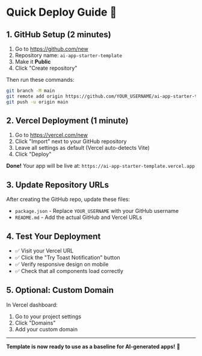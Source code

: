 # Quick Deploy Guide 🚀

## 1. GitHub Setup (2 minutes)

1. Go to https://github.com/new
2. Repository name: `ai-app-starter-template`
3. Make it **Public**
4. Click "Create repository"

Then run these commands:

```bash
git branch -M main
git remote add origin https://github.com/YOUR_USERNAME/ai-app-starter-template.git
git push -u origin main
```

## 2. Vercel Deployment (1 minute)

1. Go to https://vercel.com/new
2. Click "Import" next to your GitHub repository
3. Leave all settings as default (Vercel auto-detects Vite)
4. Click "Deploy"

**Done!** Your app will be live at: `https://ai-app-starter-template.vercel.app`

## 3. Update Repository URLs

After creating the GitHub repo, update these files:
- `package.json` - Replace `YOUR_USERNAME` with your GitHub username
- `README.md` - Add the actual GitHub and Vercel URLs

## 4. Test Your Deployment

- ✅ Visit your Vercel URL
- ✅ Click the "Try Toast Notification" button
- ✅ Verify responsive design on mobile
- ✅ Check that all components load correctly

## 5. Optional: Custom Domain

In Vercel dashboard:
1. Go to your project settings
2. Click "Domains"
3. Add your custom domain

---

**Template is now ready to use as a baseline for AI-generated apps!** 🎯